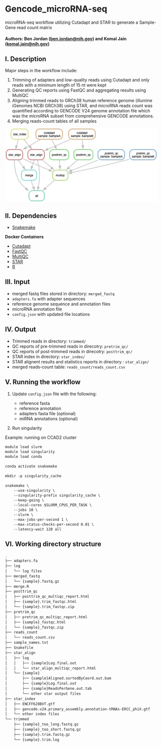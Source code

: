 # Gencode_microRNA-seq
microRNA-seq workflow utilizing Cutadapt and STAR to generate a Sample-Gene read count matrix

#### Authors: Ben Jordan (ben.jordan@nih.gov) and Komal Jain (komal.jain@nih.gov)

## I. Description
Major steps in the workflow include:
1) Trimming of adapters and low-quality reads using Cutadapt and only reads with a minimum length of 15 nt were kept
2) Generating QC reports using FastQC and aggregating results using MultiQC
3) Aligning trimmed reads to GRCh38 human reference genome (illumine iGenomes NCBI GRCh38) using STAR, and microRNA reads count was quantified according to GENCODE V24 genome annotation file which was the microRNA subset from comprehensive GENCODE annotations.
4) Merging reads-count tables of all samples

![DAG](dag.jpeg)
## II. Dependencies
* [Snakemake](https://snakemake.readthedocs.io/en/stable/)

**Docker Containers**
* [Cutadapt](https://cutadapt.readthedocs.io/en/stable/)
* [FastQC](https://www.bioinformatics.babraham.ac.uk/projects/fastqc/)
* [MultiQC](https://multiqc.info)
* [STAR](https://github.com/alexdobin/STAR)
* [R](https://www.r-project.org)
## III. Input
* merged fastq files stored in directory: `merged_fastq`
* `adapters.fa` with adapter sequences
* reference genome sequence and annotation files
* microRNA annotation file
* `config.json` with updated file locations
## IV. Output
* Trimmed reads in directory: `trimmed/`
* QC reports of pre-trimmed reads in direcotry: `pretrim_qc/`
* QC reports of post-trimmed reads in direcotry: `posttrim_qc/`
* STAR index in directory: `star_index/`
* STAR alignent results and statistics reports in directory : `star_align/`
* merged reads-count table: `reads_count/reads_count.csv`

## V. Running the workflow
1. Update `config.json` file with the following:
    - reference fasta
    - reference annotation
    - adapters fasta file (optional)
    - miRNA annotations (optional)

2. Run singularity

Example: running on CCAD2 cluster
```
module load slurm
module load singularity
module load conda

conda activate snakemake

mkdir -p singularity_cache

snakemake \
    --use-singularity \
    --singularity-prefix singularity_cache \
    --keep-going \
    --local-cores $SLURM_CPUS_PER_TASK \
    --jobs 10 \
    --slurm \
    --max-jobs-per-second 1 \
    --max-status-checks-per-second 0.01 \
    --latency-wait 120 all
```
## VI. Working directory structure
```bash
.
├── adapters.fa
├── log
│   └── log files
├── merged_fastq
│   └── {sample}.fastq.gz
├── merge.R
├── posttrim_qc
│   ├── posttrim_qc_multiqc_report.html
│   ├── {sample}.trim_fastqc.html
│   └── {sample}.trim_fastqc.zip
├── pretrim_qc
│   ├── pretrim_qc_multiqc_report.html
│   ├── {sample}_fastqc.html
│   └── {sample}_fastqc.zip
├── reads_count
│   └── reads_count.csv
├── sample_names.txt
├── Snakefile
├── star_align
│   ├── log
│   │   ├── {sample}Log.final.out
│   │   └── star_align_multiqc_report.html
│   └── {sample}
│       ├── {sample}Aligned.sortedByCoord.out.bam
│       ├── {sample}Log.final.out
│       ├── {sample}ReadsPerGene.out.tab
│       └── other star output files
├── star_index
│   ├── ENCFF628BVT.gtf
│   ├── gencode.v24.primary_assembly.annotation-tRNAs-ERCC_phiX.gtf
│   └── other index files
└── trimmed
    ├── {sample}_too_long.fastq.gz
    ├── {sample}_too_short.fastq.gz
    ├── {sample}.trim.fastq.gz
    └── {sample}.trim.log
```
